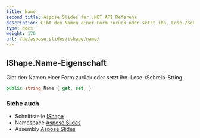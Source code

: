 ```yaml
---
title: Name
second_title: Aspose.Slides für .NET API Referenz
description: Gibt den Namen einer Form zurück oder setzt ihn. Lese-/Schreib-String.
type: docs
weight: 170
url: /de/aspose.slides/ishape/name/
---
```


## IShape.Name-Eigenschaft

Gibt den Namen einer Form zurück oder setzt ihn. Lese-/Schreib-String.

```csharp
public string Name { get; set; }
```

### Siehe auch

* Schnittstelle [IShape](../../ishape)
* Namespace [Aspose.Slides](../../ishape)
* Assembly [Aspose.Slides](../../../)

<!-- DO NOT EDIT: generiert von xmldocmd für Aspose.Slides.dll -->